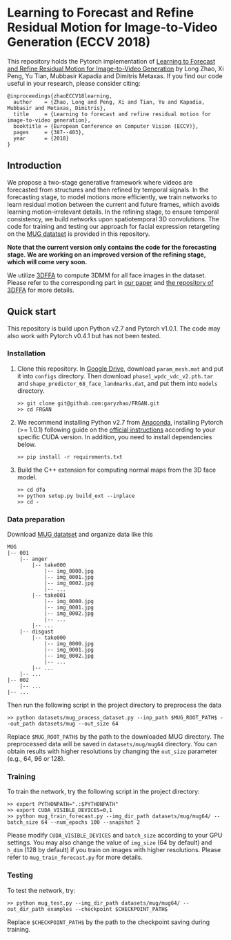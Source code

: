 # Learning to Forecast and Refine Residual Motion for Image-to-Video Generation (ECCV 2018)

This repository holds the Pytorch implementation of [Learning to Forecast and Refine Residual Motion for Image-to-Video Generation](https://arxiv.org/abs/1807.09951) by Long Zhao, Xi Peng, Yu Tian, Mubbasir Kapadia and Dimitris Metaxas. If you find our code useful in your research, please consider citing:

```
@inproceedings{zhaoECCV18learning,
  author    = {Zhao, Long and Peng, Xi and Tian, Yu and Kapadia, Mubbasir and Metaxas, Dimitris},
  title     = {Learning to forecast and refine residual motion for image-to-video generation},
  booktitle = {European Conference on Computer Vision (ECCV)},
  pages     = {387--403},
  year      = {2018}
}
```

## Introduction

We propose a two-stage generative framework where videos are forecasted from structures and then refined by temporal signals. In the forecasting stage, to model motions more efficiently, we train networks to learn residual motion between the current and future frames, which avoids learning motion-irrelevant details. In the refining stage, to ensure temporal consistency, we build networks upon spatiotemporal 3D convolutions. The code for training and testing our approach for facial expression retargeting on the [MUG datatset](https://mug.ee.auth.gr/fed/) is provided in this repository.

**Note that the current version only contains the code for the forecasting stage. We are working on an improved version of the refining stage, which will come very soon.**

We utilize [3DFFA](https://github.com/cleardusk/3DDFA) to compute 3DMM for all face images in the dataset. Please refer to the corresponding part in [our paper]((https://arxiv.org/abs/1807.09951)) and [the repository of 3DFFA](https://github.com/cleardusk/3DDFA) for more details.

## Quick start

This repository is build upon Python v2.7 and Pytorch v1.0.1. The code may also work with Pytorch v0.4.1 but has not been tested.

### Installation

1. Clone this repository. In [Google Drive](https://drive.google.com/drive/folders/1U-Xp7w31jJJ3IN98ZfEHyXVqCQNXlG3s?usp=sharing), download `param_mesh.mat` and put it into `configs` directory. Then download `phase1_wpdc_vdc_v2.pth.tar` and `shape_predictor_68_face_landmarks.dat`, and put them into `models` directory.

	```
	>> git clone git@github.com:garyzhao/FRGAN.git
	>> cd FRGAN
	```

2. We recommend installing Python v2.7 from [Anaconda](https://www.anaconda.com/), installing Pytorch (>= 1.0.1) following guide on the [official instructions](https://pytorch.org/) according to your specific CUDA version. In addition, you need to install dependencies below.

	```
	>> pip install -r requirements.txt
	```

3. Build the C++ extension for computing normal maps from the 3D face model.

	```
	>> cd dfa
	>> python setup.py build_ext --inplace
	>> cd -
	```
	
### Data preparation

Download [MUG datatset](https://mug.ee.auth.gr/fed/) and organize data like this

```
MUG
|-- 001
    |-- anger
        |-- take000
            |-- img_0000.jpg
            |-- img_0001.jpg
            |-- img_0002.jpg
            |-- ...
        |-- take001
            |-- img_0000.jpg
            |-- img_0001.jpg
            |-- img_0002.jpg
            |-- ...
        |-- ...
    |-- disgust
        |-- take000
            |-- img_0000.jpg
            |-- img_0001.jpg
            |-- img_0002.jpg
            |-- ...
        |-- ...
    |-- ...
|-- 002
    |-- ...
|-- ...
```

Then run the following script in the project directory to preprocess the data

```
>> python datasets/mug_process_dataset.py --inp_path $MUG_ROOT_PATH$ --out_path datasets/mug --out_size 64
```

Replace `$MUG_ROOT_PATH$` by the path to the downloaded MUG directory. The preprocessed data will be saved in `datasets/mug/mug64` directory. You can obtain results with higher resolutions by changing the `out_size` parameter (e.g., 64, 96 or 128).

### Training

To train the network, try the following script in the project directory:

```
>> export PYTHONPATH=".:$PYTHONPATH"
>> export CUDA_VISIBLE_DEVICES=0,1
>> python mug_train_forecast.py --img_dir_path datasets/mug/mug64/ --batch_size 64 --num_epochs 100 --snapshot 2
```

Please modify `CUDA_VISIBLE_DEVICES` and `batch_size` according to your GPU settings. You may also change the value of `img_size` (64 by default) and `h_dim` (128 by default) if you train on images with higher resolutions. Please refer to `mug_train_forecast.py` for more details.

### Testing

To test the network, try:

```
>> python mug_test.py --img_dir_path datasets/mug/mug64/ --out_dir_path examples --checkpoint $CHECKPOINT_PATH$
```

Replace `$CHECKPOINT_PATH$` by the path to the checkpoint saving during training.